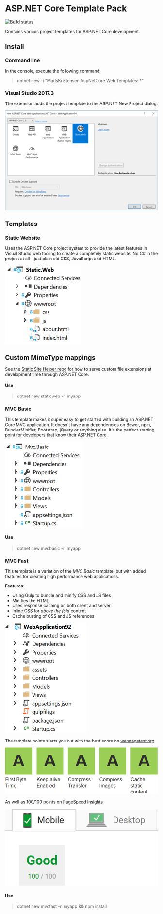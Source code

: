 # ASP.NET Core Template Pack

[![Build status](https://ci.appveyor.com/api/projects/status/2txy5hi1ac7jima6?svg=true)](https://ci.appveyor.com/project/madskristensen/aspnetcoretemplatepack)

Contains various project templates for ASP.NET Core development.

## Install

### Command line
In the console, execute the following command:

> dotnet new -i "MadsKristensen.AspNetCore.Web.Templates::\*"

### Visual Studio 2017.3
The extension adds the project template to the ASP.NET New Project dialog:

![New Project Dialog](art/new-project-dialog.png)

## Templates

### Static Website
Uses the ASP.NET Core project system to provide the latest features in Visual Studio web tooling to create a completely static website. No C# in the project at all - just plain old CSS, JavaScript and HTML.

![Static Web Screenshot](art/static-web-screenshot.png)

## Custom MimeType mappings
See the [Static Site Helper repo](https://github.com/madskristensen/AspNetCore.StaticSiteHelper) for how to serve custom file extensions at development time through ASP.NET Core.

#### Use

> dotnet new staticweb -n myapp

### MVC Basic
This template makes it super easy to get started with building an ASP.NET Core MVC application. It doesn't have any dependencies on Bower, npm, BundlerMinifier, Bootstrap, jQuery or anything else. It's the perfect starting point for developers that know their ASP.NET Core.

![Mvc Basic Screenshot](art/mvc-basic-screenshot.png)

#### Use

> dotnet new mvcbasic -n myapp

### MVC Fast
This template is a variation of the *MVC Basic* template, but with added features for creating high performance web applications.

**Features**:

- Using Gulp to bundle and minify CSS and JS files
- Minifies the HTML
- Uses response caching on both client and server
- Inline CSS for *above the fold* content
- Cache busting of CSS and JS references

![Mvc Fast Screenshot](art/mvc-fast-screenshot.png)

The template points starts you out with the best score on [webpagetest.org](http://webpagetest.org).

![Speed test](art/mvc-basic-speedtest.png)

As well as 100/100 points on [PageSpeed Insights](https://developers.google.com/speed/pagespeed/insights/)

![PageSpeed Insights](art/mvc-basic-pagespeed.png)

#### Use

> dotnet new mvcfast -n myapp && npm install